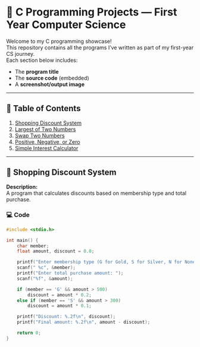 # 🧠 C Programming Projects — First Year Computer Science

Welcome to my C programming showcase!  
This repository contains all the programs I’ve written as part of my first-year CS journey.  
Each section below includes:
- The **program title**
- The **source code** (embedded)
- A **screenshot/output image**

---

## 📂 Table of Contents

1. [Shopping Discount System](#shopping-discount-system)
2. [Largest of Two Numbers](#largest-of-two-numbers)
3. [Swap Two Numbers](#swap-two-numbers)
4. [Positive, Negative, or Zero](#positive-negative-or-zero)
5. [Simple Interest Calculator](#simple-interest-calculator)

---

## 🛒 Shopping Discount System

**Description:**  
A program that calculates discounts based on membership type and total purchase.

### 💻 Code
```c
#include <stdio.h>

int main() {
    char member;
    float amount, discount = 0.0;

    printf("Enter membership type (G for Gold, S for Silver, N for None): ");
    scanf(" %c", &member);
    printf("Enter total purchase amount: ");
    scanf("%f", &amount);

    if (member == 'G' && amount > 500)
        discount = amount * 0.2;
    else if (member == 'S' && amount > 300)
        discount = amount * 0.1;

    printf("Discount: %.2f\n", discount);
    printf("Final amount: %.2f\n", amount - discount);

    return 0;
}
